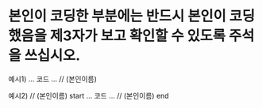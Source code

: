 # 본인이 코딩한 부분에는 반드시 본인이 코딩했음을 제3자가 보고 확인할 수 있도록 주석을 쓰십시오.

예시1) 
... 코드 ... // (본인이름)

예시2) 
// (본인이름) start
 ... 
 코드 
 ...
// (본인이름) end
